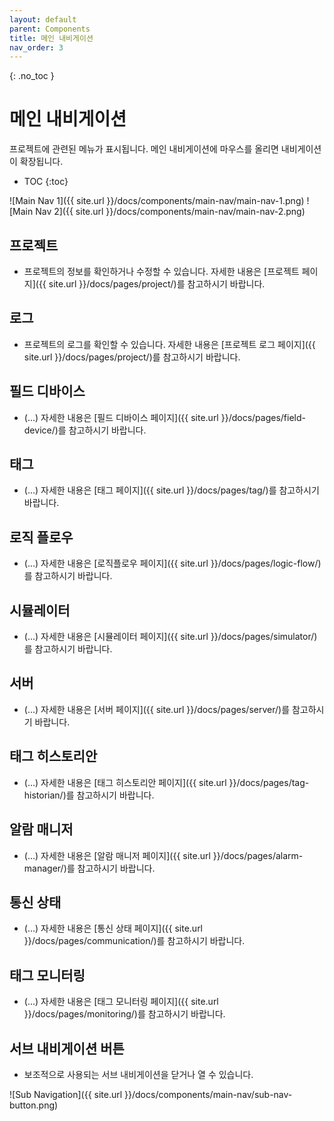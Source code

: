 ```yaml
---
layout: default
parent: Components
title: 메인 내비게이션
nav_order: 3
---
```


{: .no_toc }
# 메인 내비게이션
프로젝트에 관련된 메뉴가 표시됩니다. 메인 내비게이션에 마우스를 올리면 내비게이션이 확장됩니다. 

- TOC
{:toc}

![Main Nav 1]({{ site.url }}/docs/components/main-nav/main-nav-1.png)
![Main Nav 2]({{ site.url }}/docs/components/main-nav/main-nav-2.png)

## 프로젝트
- 프로젝트의 정보를 확인하거나 수정할 수 있습니다. 자세한 내용은 [프로젝트 페이지]({{ site.url }}/docs/pages/project/)를 참고하시기 바랍니다.

## 로그
- 프로젝트의 로그를 확인할 수 있습니다. 자세한 내용은 [프로젝트 로그 페이지]({{ site.url }}/docs/pages/project/)를 참고하시기 바랍니다.

## 필드 디바이스
- (...) 자세한 내용은 [필드 디바이스 페이지]({{ site.url }}/docs/pages/field-device/)를 참고하시기 바랍니다.

## 태그
- (...) 자세한 내용은 [태그 페이지]({{ site.url }}/docs/pages/tag/)를 참고하시기 바랍니다.

## 로직 플로우
- (...) 자세한 내용은 [로직플로우 페이지]({{ site.url }}/docs/pages/logic-flow/)를 참고하시기 바랍니다.

## 시뮬레이터
- (...) 자세한 내용은 [시뮬레이터 페이지]({{ site.url }}/docs/pages/simulator/)를 참고하시기 바랍니다.

## 서버
- (...) 자세한 내용은 [서버 페이지]({{ site.url }}/docs/pages/server/)를 참고하시기 바랍니다.

## 태그 히스토리안
- (...) 자세한 내용은 [태그 히스토리안 페이지]({{ site.url }}/docs/pages/tag-historian/)를 참고하시기 바랍니다.

## 알람 매니저
- (...) 자세한 내용은 [알람 매니저 페이지]({{ site.url }}/docs/pages/alarm-manager/)를 참고하시기 바랍니다.

## 통신 상태
- (...) 자세한 내용은 [통신 상태 페이지]({{ site.url }}/docs/pages/communication/)를 참고하시기 바랍니다.

## 태그 모니터링
- (...) 자세한 내용은 [태그 모니터링 페이지]({{ site.url }}/docs/pages/monitoring/)를 참고하시기 바랍니다.

## 서브 내비게이션 버튼
- 보조적으로 사용되는 서브 내비게이션을 닫거나 열 수 있습니다.

![Sub Navigation]({{ site.url }}/docs/components/main-nav/sub-nav-button.png)